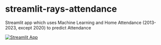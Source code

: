 # streamlit-rays-attendance

Streamlit app which uses Machine Learning and Home Attendance (2013-2023, except 2020) to predict Attendance

<a href="https://app-rays-attendance-nevwmshpnyykend8fubyrz.streamlit.app" rel="nofollow"><img src="https://camo.githubusercontent.com/767be70c92254555bd347ab07908fec67854c2264b77702581bd230fd7eac54f/68747470733a2f2f7374617469632e73747265616d6c69742e696f2f6261646765732f73747265616d6c69745f62616467655f626c61636b5f77686974652e737667" alt="Streamlit App" data-canonical-src="https://static.streamlit.io/badges/streamlit_badge_black_white.svg" style="max-width: 100%;"></a>
